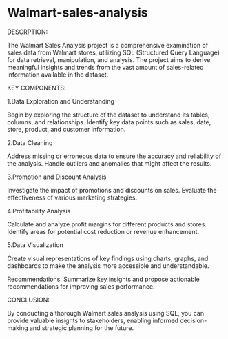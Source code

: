 # Walmart-sales-analysis



DESCRPTION:

The Walmart Sales Analysis project is a comprehensive examination of sales data from Walmart stores, utilizing SQL (Structured Query Language) for data retrieval, manipulation, and analysis. The project aims to derive meaningful insights and trends from the vast amount of sales-related information available in the dataset.


KEY COMPONENTS:

1.Data Exploration and Understanding

Begin by exploring the structure of the dataset to understand its tables, columns, and relationships.
Identify key data points such as sales, date, store, product, and customer information.

2.Data Cleaning


Address missing or erroneous data to ensure the accuracy and reliability of the analysis.
Handle outliers and anomalies that might affect the results.

3.Promotion and Discount Analysis


Investigate the impact of promotions and discounts on sales.
Evaluate the effectiveness of various marketing strategies.

4.Profitability Analysis


Calculate and analyze profit margins for different products and stores.
Identify areas for potential cost reduction or revenue enhancement.

5.Data Visualization

Create visual representations of key findings using charts, graphs, and dashboards to make the analysis more accessible and understandable.

Recommendations:
Summarize key insights and propose actionable recommendations for improving sales performance.

CONCLUSION:

By conducting a thorough Walmart sales analysis using SQL, you can provide valuable insights to stakeholders, enabling informed decision-making and strategic planning for the future.
